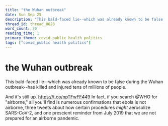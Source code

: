 ```yaml
---
title: "the Wuhan outbreak"
date: Sun Sep 25
description: "This bald-faced lie--which was already known to be false during the Wuhan outbreak--has killed and injured tens of millions of people. And it's still up."
thread_id: thread_0628
word_count: 70
reading_time: 1
primary_theme: covid_public health politics
tags: ["covid_public health politics"]
---
```


# the Wuhan outbreak

This bald-faced lie--which was already known to be false during the Wuhan outbreak--has killed and injured tens of millions of people.

And it's still up. https://t.co/npTFwFF449 In fact, if you search @WHO for "airborne," all you'll find is numerous confirmations that ebola is not airborne, three tweets about how certain procedures *might* aerosolize SARS-CoV-2, and one prescient reminder from July 2019 that we are not prepared for an airborne pandemic.
